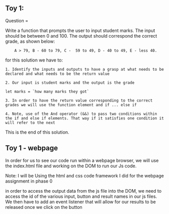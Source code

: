 ## Toy 1:

Question = 

Write a function that prompts the user to input student marks. The input should be between 0 and 100. The output should correspond the correct grade, as shown below: 

        A > 79, B - 60 to 79, C -  59 to 49, D - 40 to 49, E - less 40.

for this solution we have to:
    
    1. Identify the inputs and outputs to have a grasp at what needs to be declared and what needs to be the return value

    2. Our input is student marks and the output is the grade

    let marks = `how many marks they got`

    3. In order to have the return value corresponding to the correct grades we will use the function element and if ... else if

    4. Note, use of the And operator (&&) to pass two conditions within the if and else if elements. That way if it satisfies one condition it will refer to the next


This is the end of this solution.

## Toy 1 - webpage

In order for us to see our code run within a webpage browser, we will use the index.html file and working on the DOM to run our Js code.

Note: I will be Using the html and css code framework I did for the webpage assignment in phase 0

in order to access the output data from the js file into the DOM, we need to access the id of the various input, button and result names in our js files. We then have to add an event listener that will allow for our results to be released once we click on the button
